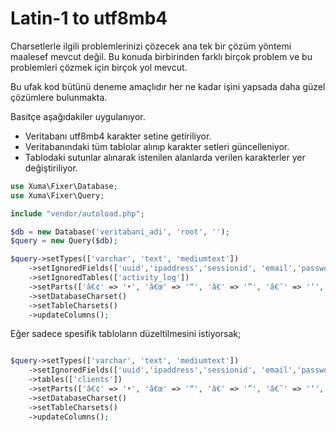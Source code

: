 # Latin-1 to utf8mb4

Charsetlerle ilgili problemlerinizi çözecek ana tek bir çözüm yöntemi maalesef mevcut değil. Bu konuda birbirinden farklı birçok problem ve bu problemleri çözmek için birçok yol mevcut.

Bu ufak kod bütünü deneme amaçlıdır her ne kadar işini yapsada daha güzel çözümlere bulunmakta. 

Basitçe aşağıdakiler uygulanıyor.

* Veritabanı  utf8mb4 karakter setine getiriliyor.
* Veritabanındaki tüm tablolar alınıp karakter setleri güncelleniyor.
* Tablodaki sutunlar alınarak istenilen alanlarda verilen karakterler yer değiştiriliyor.

```php
use Xuma\Fixer\Database;
use Xuma\Fixer\Query;

include "vendor/autoload.php";

$db = new Database('veritabani_adi', 'root', '');
$query = new Query($db);

$query->setTypes(['varchar', 'text', 'mediumtext'])
    ->setIgnoredFields(['uuid','ipaddress','sessionid', 'email','password'])
    ->setIgnoredTables(['activity_log'])
    ->setParts(['â€¢' => '•', 'â€œ' => '“', 'â€' => '”', 'â€˜' => '‘', 'â€™' => '’', 'Ý¾' => 'İ', 'Ý' => 'İ', 'Ä°' => 'İ', 'Ã' => 'İ', 'â€¹' => 'İ', '&Yacute;' => 'İ', 'ý' => 'ı', 'Ä±' => 'ı', 'Â±' => 'ı', 'Ã½' => 'ı', 'Ã›' => 'ı', 'â€º' => 'ı', '&yacute;' => 'ı', 'Þ' => 'Ş', 'Åž' => 'Ş', 'Ã…Å¸' => 'Ş', 'Ã¥Ã¿' => 'Ş', '&THORN;' => 'Ş', 'þ' => 'ş', 'Å?' => 'ş', 'ÅŸ' => 'ş', '&thorn;' => 'ş', 'Ð' => 'Ğ', 'Äž' => 'Ğ', 'ð' => 'ğ', 'Ä?' => 'ğ', 'ÄŸ' => 'ğ', '&eth;' => 'ğ', 'Ã‡' => 'Ç', 'Ã?' => 'Ç', '&Ccedil;' => 'Ç', 'Ã§' => 'ç', '&ccedil;' => 'ç', 'Ã–' => 'Ö', '&Ouml;' => 'Ö', 'Ã¶' => 'ö', '&ouml;' => 'ö', 'Ãœ' => 'Ü', '&Uuml;' => 'Ü', 'ÃƒÂ¼' => 'ü', 'Ã£Â¼' => 'ü', 'Ã¼' => 'ü', '&uuml;' => 'ü'])
    ->setDatabaseCharset()
    ->setTableCharsets()
    ->updateColumns();
```

Eğer sadece spesifik tabloların düzeltilmesini istiyorsak;
```php

$query->setTypes(['varchar', 'text', 'mediumtext'])
    ->setIgnoredFields(['uuid','ipaddress','sessionid', 'email','password'])
    ->tables(['clients'])
    ->setParts(['â€¢' => '•', 'â€œ' => '“', 'â€' => '”', 'â€˜' => '‘', 'â€™' => '’', 'Ý¾' => 'İ', 'Ý' => 'İ', 'Ä°' => 'İ', 'Ã' => 'İ', 'â€¹' => 'İ', '&Yacute;' => 'İ', 'ý' => 'ı', 'Ä±' => 'ı', 'Â±' => 'ı', 'Ã½' => 'ı', 'Ã›' => 'ı', 'â€º' => 'ı', '&yacute;' => 'ı', 'Þ' => 'Ş', 'Åž' => 'Ş', 'Ã…Å¸' => 'Ş', 'Ã¥Ã¿' => 'Ş', '&THORN;' => 'Ş', 'þ' => 'ş', 'Å?' => 'ş', 'ÅŸ' => 'ş', '&thorn;' => 'ş', 'Ð' => 'Ğ', 'Äž' => 'Ğ', 'ð' => 'ğ', 'Ä?' => 'ğ', 'ÄŸ' => 'ğ', '&eth;' => 'ğ', 'Ã‡' => 'Ç', 'Ã?' => 'Ç', '&Ccedil;' => 'Ç', 'Ã§' => 'ç', '&ccedil;' => 'ç', 'Ã–' => 'Ö', '&Ouml;' => 'Ö', 'Ã¶' => 'ö', '&ouml;' => 'ö', 'Ãœ' => 'Ü', '&Uuml;' => 'Ü', 'ÃƒÂ¼' => 'ü', 'Ã£Â¼' => 'ü', 'Ã¼' => 'ü', '&uuml;' => 'ü'])
    ->setDatabaseCharset()
    ->setTableCharsets()
    ->updateColumns();
   ```
 